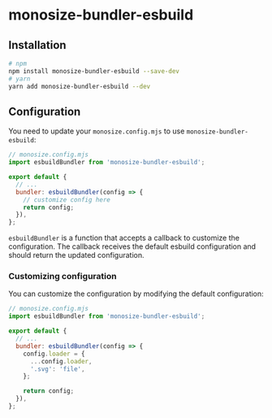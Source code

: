 # monosize-bundler-esbuild

## Installation

```sh
# npm
npm install monosize-bundler-esbuild --save-dev
# yarn
yarn add monosize-bundler-esbuild --dev
```

## Configuration

You need to update your `monosize.config.mjs` to use `monosize-bundler-esbuild`:

```js
// monosize.config.mjs
import esbuildBundler from 'monosize-bundler-esbuild';

export default {
  // ...
  bundler: esbuildBundler(config => {
    // customize config here
    return config;
  }),
};
```

`esbuildBundler` is a function that accepts a callback to customize the configuration. The callback receives the default esbuild configuration and should return the updated configuration.

### Customizing configuration

You can customize the configuration by modifying the default configuration:

```js
// monosize.config.mjs
import esbuildBundler from 'monosize-bundler-esbuild';

export default {
  // ...
  bundler: esbuildBundler(config => {
    config.loader = {
      ...config.loader,
      '.svg': 'file',
    };

    return config;
  }),
};
```
